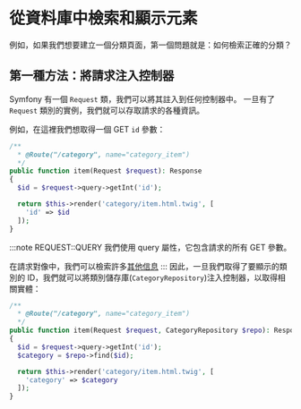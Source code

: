 # 從資料庫中檢索和顯示元素

例如，如果我們想要建立一個分類頁面，第一個問題就是：如何檢索正確的分類？

## 第一種方法：將請求注入控制器

Symfony 有一個 `Request` 類，我們可以將其註入到任何控制器中。 一旦有了 `Request` 類別的實例，我們就可以存取請求的各種資訊。

例如，在這裡我們想取得一個 GET `id` 參數：

```php
/**
  * @Route("/category", name="category_item")
  */
public function item(Request $request): Response
{
  $id = $request->query->getInt('id');

  return $this->render('category/item.html.twig', [
    'id' => $id
  ]);
}
```

:::note REQUEST::QUERY
我們使用 query 屬性，它包含請求的所有 GET 參數。

在請求對像中，我們可以檢索許多[其他信息](https://symfony.com/doc/5.4/components/http_foundation.html#accessing-request-data)
:::
因此，一旦我們取得了要顯示的類別的 ID，我們就可以將類別儲存庫(`CategoryRepository`)注入控制器，以取得相關實體：

```php
/**
  * @Route("/category", name="category_item")
  */
public function item(Request $request, CategoryRepository $repo): Response
{
  $id = $request->query->getInt('id');
  $category = $repo->find($id);

  return $this->render('category/item.html.twig', [
    'category' => $category
  ]);
}
```
